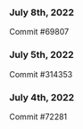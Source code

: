 ### July 8th, 2022

Commit #69807

### July 5th, 2022

Commit #314353


### July 4th, 2022

Commit #72281
